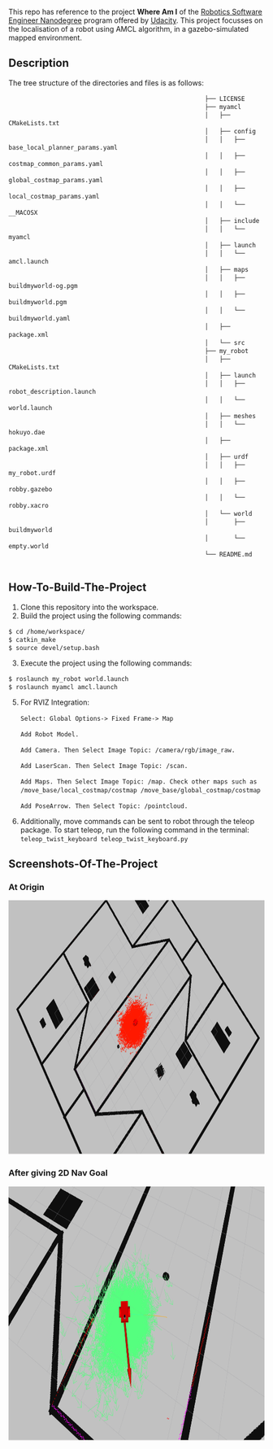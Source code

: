 

This repo has reference to the project **Where Am I** of the [Robotics Software Engineer Nanodegree](https://www.udacity.com/course/robotics-software-engineer--nd209) program offered by [Udacity](https://www.udacity.com/). This project focusses on the localisation of a robot using AMCL algorithm, in a gazebo-simulated mapped environment.

## Description

The tree structure of the directories and files is as follows:
```                                                      
                                                      ├── LICENSE
                                                      ├── myamcl
                                                      │   ├── CMakeLists.txt
                                                      │   ├── config
                                                      │   │   ├── base_local_planner_params.yaml
                                                      │   │   ├── costmap_common_params.yaml
                                                      │   │   ├── global_costmap_params.yaml
                                                      │   │   ├── local_costmap_params.yaml
                                                      │   │   └── __MACOSX
                                                      │   ├── include
                                                      │   │   └── myamcl
                                                      │   ├── launch
                                                      │   │   └── amcl.launch
                                                      │   ├── maps
                                                      │   │   ├── buildmyworld-og.pgm
                                                      │   │   ├── buildmyworld.pgm
                                                      │   │   └── buildmyworld.yaml
                                                      │   ├── package.xml
                                                      │   └── src
                                                      ├── my_robot
                                                      │   ├── CMakeLists.txt
                                                      │   ├── launch
                                                      │   │   ├── robot_description.launch
                                                      │   │   └── world.launch
                                                      │   ├── meshes
                                                      │   │   └── hokuyo.dae
                                                      │   ├── package.xml
                                                      │   ├── urdf
                                                      │   │   ├── my_robot.urdf
                                                      │   │   ├── robby.gazebo
                                                      │   │   └── robby.xacro
                                                      │   └── world
                                                      │       ├── buildmyworld
                                                      │       └── empty.world
                                                      └── README.md 
   

  ```                                    
## How-To-Build-The-Project

1. Clone this repository into the workspace.
2. Build the project using the following commands:
  ```
  $ cd /home/workspace/
  $ catkin_make
  $ source devel/setup.bash
  ```
3. Execute the project using the following commands:
  ```
  $ roslaunch my_robot world.launch 
  $ roslaunch myamcl amcl.launch
  ```
5. For RVIZ Integration: 

   `Select: Global Options-> Fixed Frame-> Map`

   `Add Robot Model.`
   
   `Add Camera. Then Select Image Topic: /camera/rgb/image_raw.`
   
   `Add LaserScan. Then Select Image Topic: /scan.`
   
   `Add Maps. Then Select Image Topic: /map. Check other maps such as /move_base/local_costmap/costmap /move_base/global_costmap/costmap`
   
   `Add PoseArrow. Then Select Topic: /pointcloud.`

6. Additionally, move commands can be sent to robot through the teleop package. To start teleop, run the following command in the terminal: ` teleop_twist_keyboard teleop_twist_keyboard.py `

   
## Screenshots-Of-The-Project

### At Origin
<img src='images/robot.png' height=500 />

### After giving 2D Nav Goal 
<img src='images/robot_2.png' height=500 />
   
 
